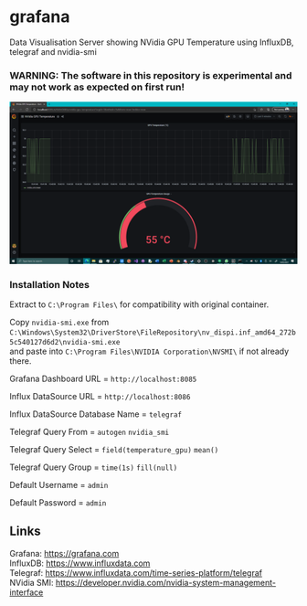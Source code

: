 # grafana
Data Visualisation Server showing NVidia GPU Temperature using InfluxDB, telegraf and nvidia-smi

### WARNING: The software in this repository is experimental and may not work as expected on first run!

![Grafana](https://github.com/TheMindVirus/grafana/blob/main/Grafana.png)

### Installation Notes

Extract to `C:\Program Files\` for compatibility with original container.

Copy `nvidia-smi.exe` from `C:\Windows\System32\DriverStore\FileRepository\nv_dispi.inf_amd64_272b5c540127d6d2\nvidia-smi.exe` \
and paste into `C:\Program Files\NVIDIA Corporation\NVSMI\` if not already there.

Grafana Dashboard URL = `http://localhost:8085`

Influx DataSource URL = `http://localhost:8086`

Influx DataSource Database Name = `telegraf`

Telegraf Query From = `autogen` `nvidia_smi`

Telegraf Query Select = `field(temperature_gpu)` `mean()`

Telegraf Query Group = `time(1s)` `fill(null)`


Default Username = `admin`

Default Password = `admin`

## Links
Grafana: https://grafana.com \
InfluxDB: https://www.influxdata.com \
Telegraf: https://www.influxdata.com/time-series-platform/telegraf \
NVidia SMI: https://developer.nvidia.com/nvidia-system-management-interface
